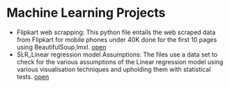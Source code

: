 # Machine Learning Projects
* Flipkart web scrapping: This python file entails the web scraped data from Flipkart for mobile phones under 40K done for the first 10 pages using BeautifulSoup,lmxl. [open](https://github.com/dhwaniagarwal2802/Project-in-Machine-Learning/blob/main/Flipkart%20webscraping.ipynb)
* SLR_Linear regression model Assumptions: The files use a data set to check for the various assumptions of the Linear regression model using various visualisation techniques and upholding them with statistical tests. [open](https://github.com/dhwaniagarwal2802/Project-in-Machine-Learning/blob/main/SLR-Linear%20reg%20model-%20Assumptions.ipynb)
